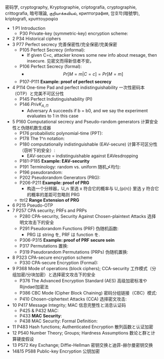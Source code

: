 密码学, cryptography, Kryptographie, criptografía, cryptographie, crittografia, 暗号理論, குறியாக்கவியல், криптография, 암호학(暗號學), kriptografi, κρυπτογραφία

- 1 P1 Introduction
    - P30 Private-key (symmetric-key) encryption scheme:
- 2 P34 Historical ciphers
- 3 P77 Perfect secrecy 完善保密性/完全保密/完美保密
    - P105 Perfect Secrecy (informal):
        - If given C=c, attacker knows some new info about mesage, then insecure. 见密文而得新信者不安。
    - P106 Perfect Secrecy (formal):
        - $$Pr[M=m|C=c]=Pr[M=m]$$
    - P107-P111 **Example: proof of perfect secrecy**
- 4 P114 One-time Pad and perfect indistinguishability 一次性密码本（OTP）と完美不可区分性
    - P145 Perfect Indistinguishability (PI)
    - P146 $PrivK_{A,Π}$
        - Adversary A succeeds if b = b0, and we say the experiment evaluates to 1 in this case
- 5 P160 Computational secrecy and Pseudo-random generators 计算安全性と伪随机数生成器
    - P176 probabilistic polynomial-time (PPT):
    - P178 The 1^n notation:
    - P180 computationally indistinguishable (EAV-secure) 计算不可区分性（窃听下的安全）:
        - EAV-secure = indistinguishable against EAVesdropping
    - P181-P185 **Example: EAV-security**
    - P191 Terminology: random vs. uniform 随机乄均匀:
    - P196 pseudorandom:
    - P202 Pseudorandom Generators (PRG):
    - P206-P211 **Example: proof of PRG**
        - 构造一个分辨器，U_n 里选 x 符合它的概率与 U_{p(n)} 里选 y 符合它的概率的差距可忽略则 PRG
    - ttrl2 **Range Extension of PRG**
- 6 P215 Pseudo-OTP
- 7 P257 CPA security; PRFs and PRPs
    - P280 CPA-security, Security Against Chosen-plaintext Attacks 选择明文攻击下的安全
    - P291 Pseudorandom Functions (PRF) 伪随机函数:
        - PRG は string を, PRF は function を.
    - P306-P315 **Example: proof of PRF secure sein**
    - P317 Permutations 置换:
    - P319 Pseudorandom Permutations (PRPs) 伪随机置换:
- 8 P323 CPA-secure encryption scheme
    - P330 CPA-secure Encryption (Formal):
- 9 P368 Mode of operations (block ciphers); CCA-security 工作模式（分组加密/分块加密）と选择密文攻击下的安全
    - P376 The Advanced Encryption Standard (AES) 高级加密标准やRijndael加密法
    - P386 CBC Mode (Cipher Block Chaining) 密码分组链接（CBC）模式:
    - P410 Chosen-ciphertext Attacks (CCA) 选择密文攻击:
- 10 P417 Message Integrity; MAC 信息完整性と消息认证码
    - P425 & P432 MAC:
    - P433 **MAC Security**:
    - P438 MAC Security: Formal Definition:
- 11 P483 Hash functions; Authenticated Encryption 散列函数と认证加密
- 12 P540 Number Theory; Groups; Hardness Assumptions 数论と群と计算硬度假设
- 13 P572 Key Exchange; Diffie-Hellman 密钥交换と迪菲-赫尔曼密钥交换
- 14&15 P588 Public-key Encryption 公钥加密
